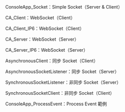 
ConsoleApp_Socket：Simple Socket（Server & Client）

CA_Client：WebSocket（Client）

CA_Client_IP6：WebSocket（Client）

CA_Server：WebSocket（Server）

CA_Server_IP6：WebSocket（Server）

AsynchronousClient：同步 Socket（Client）

AsynchronousSocketListener：同步 Socket（Server）

SynchronousSocketListener：非同步 Socket（Server）

SynchronousSocketClient：非同步 Socket（Client）

ConsoleApp_ProcessEvent：Process Event 範例
